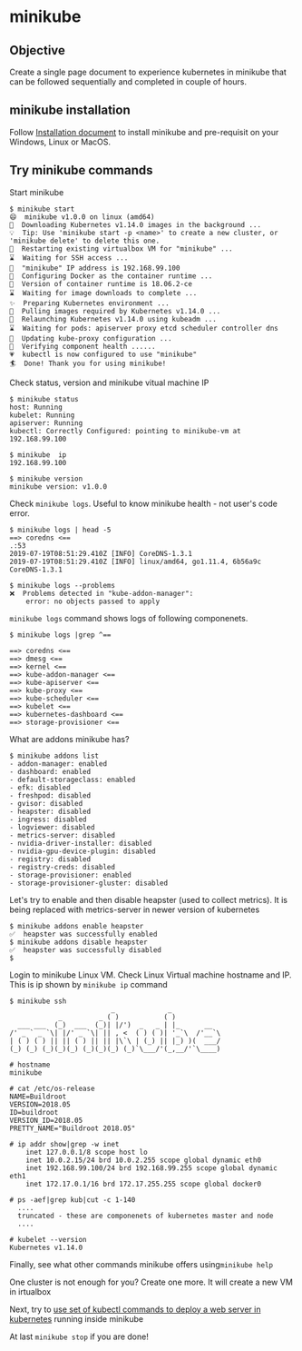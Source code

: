 # minikube

## Objective
Create a single page document to experience kubernetes in minikube that can be followed sequentially and completed in couple of hours.

## minikube installation

Follow [Installation document](https://kubernetes.io/docs/tasks/tools/install-minikube/) to install minikube and pre-requisit on your Windows, Linux or MacOS.

## Try minikube commands

Start minikube
```
$ minikube start
😄  minikube v1.0.0 on linux (amd64)
🤹  Downloading Kubernetes v1.14.0 images in the background ...
💡  Tip: Use 'minikube start -p <name>' to create a new cluster, or 'minikube delete' to delete this one.
🔄  Restarting existing virtualbox VM for "minikube" ...
⌛  Waiting for SSH access ...
📶  "minikube" IP address is 192.168.99.100
🐳  Configuring Docker as the container runtime ...
🐳  Version of container runtime is 18.06.2-ce
⌛  Waiting for image downloads to complete ...
✨  Preparing Kubernetes environment ...
🚜  Pulling images required by Kubernetes v1.14.0 ...
🔄  Relaunching Kubernetes v1.14.0 using kubeadm ... 
⌛  Waiting for pods: apiserver proxy etcd scheduler controller dns
📯  Updating kube-proxy configuration ...
🤔  Verifying component health ......
💗  kubectl is now configured to use "minikube"
🏄  Done! Thank you for using minikube!
```

Check status, version and minikube vitual machine IP
```
$ minikube status
host: Running
kubelet: Running
apiserver: Running
kubectl: Correctly Configured: pointing to minikube-vm at 192.168.99.100

$ minikube  ip
192.168.99.100

$ minikube version
minikube version: v1.0.0
```

Check ```minikube logs```. Useful to know minikube health - not user's code error.
```
$ minikube logs | head -5
==> coredns <==
.:53
2019-07-19T08:51:29.410Z [INFO] CoreDNS-1.3.1
2019-07-19T08:51:29.410Z [INFO] linux/amd64, go1.11.4, 6b56a9c
CoreDNS-1.3.1

$ minikube logs --problems
❌  Problems detected in "kube-addon-manager":
    error: no objects passed to apply

```

```minikube logs``` command shows logs of following componenets.
```
$ minikube logs |grep ^==

==> coredns <==
==> dmesg <==
==> kernel <==
==> kube-addon-manager <==
==> kube-apiserver <==
==> kube-proxy <==
==> kube-scheduler <==
==> kubelet <==
==> kubernetes-dashboard <==
==> storage-provisioner <==
```

What are addons minikube has?
```
$ minikube addons list
- addon-manager: enabled
- dashboard: enabled
- default-storageclass: enabled
- efk: disabled
- freshpod: disabled
- gvisor: disabled
- heapster: disabled
- ingress: disabled
- logviewer: disabled
- metrics-server: disabled
- nvidia-driver-installer: disabled
- nvidia-gpu-device-plugin: disabled
- registry: disabled
- registry-creds: disabled
- storage-provisioner: enabled
- storage-provisioner-gluster: disabled
```

Let's try to enable and then disable heapster (used to collect metrics). It is being replaced with metrics-server in newer version of kubernetes
```
$ minikube addons enable heapster
✅  heapster was successfully enabled
$ minikube addons disable heapster
✅  heapster was successfully disabled
$ 
```

Login to minikube Linux VM. Check Linux Virtual machine hostname and IP. This is ip shown by ```minikube ip``` command
```
$ minikube ssh
                         _             _            
            _         _ ( )           ( )           
  ___ ___  (_)  ___  (_)| |/')  _   _ | |_      __  
/' _ ` _ `\| |/' _ `\| || , <  ( ) ( )| '_`\  /'__`\
| ( ) ( ) || || ( ) || || |\`\ | (_) || |_) )(  ___/
(_) (_) (_)(_)(_) (_)(_)(_) (_)`\___/'(_,__/'`\____)

# hostname
minikube

# cat /etc/os-release
NAME=Buildroot
VERSION=2018.05
ID=buildroot
VERSION_ID=2018.05
PRETTY_NAME="Buildroot 2018.05"

# ip addr show|grep -w inet
    inet 127.0.0.1/8 scope host lo
    inet 10.0.2.15/24 brd 10.0.2.255 scope global dynamic eth0
    inet 192.168.99.100/24 brd 192.168.99.255 scope global dynamic eth1
    inet 172.17.0.1/16 brd 172.17.255.255 scope global docker0

# ps -aef|grep kub|cut -c 1-140
  ....
  truncated - these are componenets of kubernetes master and node
  ....

# kubelet --version
Kubernetes v1.14.0
```

Finally, see what other commands minikube offers using```minikube help``` 

One cluster is not enough for you? Create one more. It will create a new VM in irtualbox

Next, try to [use set of kubectl commands to deploy a web server in kubernetes](https://github.com/nansari/kubernetes/blob/master/README.md) running inside minikube

At last ```minikube stop``` if you are done!


